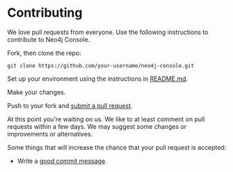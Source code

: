 # Contributing

We love pull requests from everyone. Use the following instructions to
contribute to Neo4j Console.

Fork, then clone the repo:

```shell
git clone https://github.com/your-username/neo4j-console.git
```

Set up your environment using the instructions in [README.md](README.md).

Make your changes.

Push to your fork and [submit a pull request][pr].

At this point you're waiting on us. We like to at least comment on pull requests
within a few days. We may suggest some changes or improvements or alternatives.

Some things that will increase the chance that your pull request is accepted:

* Write a [good commit message][commit].

[pr]: https://github.com/itaisteinherz/neo4j-console/compare/
[commit]: http://tbaggery.com/2008/04/19/a-note-about-git-commit-messages.html